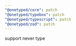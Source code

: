 ```yaml
---
"@onetyped/core": patch
"@onetyped/typebox": patch
"@onetyped/typescript": patch
"@onetyped/zod": patch
---
```


support never type
